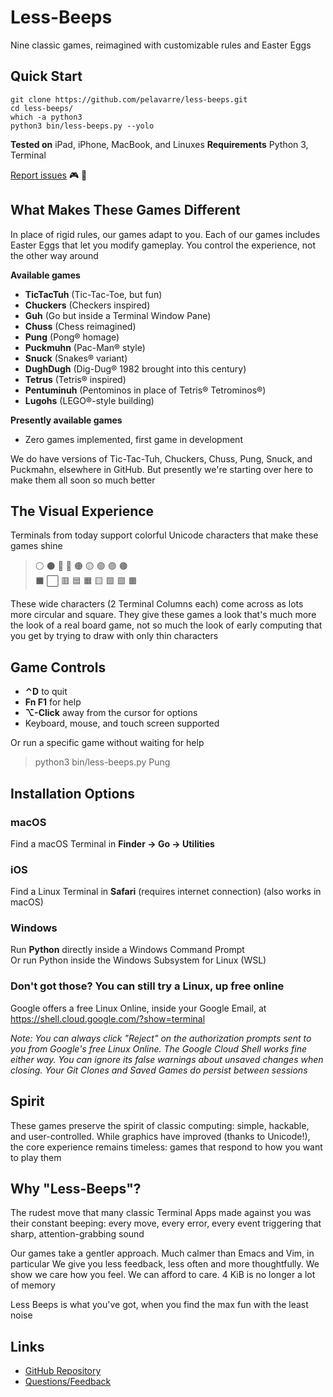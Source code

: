 # Less-Beeps

Nine classic games, reimagined with customizable rules and Easter Eggs


## Quick Start

```
git clone https://github.com/pelavarre/less-beeps.git
cd less-beeps/
which -a python3
python3 bin/less-beeps.py --yolo
```

**Tested on** iPad, iPhone, MacBook, and Linuxes
**Requirements** Python 3, Terminal

[Report issues](https://twitter.com/intent/tweet?text=/@PELaVarre+Less-Beeps) 🎮 👾


## What Makes These Games Different

In place of rigid rules, our games adapt to you.
Each of our games includes Easter Eggs that let you modify gameplay.
You control the experience, not the other way around

**Available games**
- **TicTacTuh** (Tic-Tac-Toe, but fun)
- **Chuckers** (Checkers inspired)
- **Guh** (Go but inside a Terminal Window Pane)
- **Chuss** (Chess reimagined)
- **Pung** (Pong® homage)
- **Puckmuhn** (Pac-Man® style)
- **Snuck** (Snakes® variant)
- **DughDugh** (Dig-Dug® 1982 brought into this century)
- **Tetrus** (Tetris® inspired)
- **Pentuminuh** (Pentominos in place of Tetris® Tetrominos®)
- **Lugohs** (LEGO®-style building)

**Presently available games**
- Zero games implemented, first game in development

We do have versions of
Tic-Tac-Tuh, Chuckers, Chuss, Pung, Snuck, and Puckmahn,
elsewhere in GitHub.
But presently we're starting over here
to make them all soon so much better


## The Visual Experience

Terminals from today
support colorful Unicode characters that make these games shine

> ⚪ ⚫ 🔴 🔵 🟠 🟡 🟢 🟣 🟤 <br>
> ⬛ ⬜ 🟥 🟦 🟧 🟨 🟩 🟪 🟫 <br>

These wide characters (2 Terminal Columns each) come across as lots more circular and square.
They give these games a look that's much more the look of a real board game,
not so much the look of early computing
that you get by trying to draw with only thin characters


## Game Controls

- **⌃D** to quit
- **Fn F1** for help
- **⌥-Click** away from the cursor for options
- Keyboard, mouse, and touch screen supported

Or run a specific game without waiting for help
> python3 bin/less-beeps.py Pung <br>


## Installation Options

### macOS
Find a macOS Terminal in **Finder → Go → Utilities** <br>

### iOS
Find a Linux Terminal in **Safari** (requires internet connection) (also works in macOS) <br>

### Windows
Run **Python** directly inside a Windows Command Prompt <br>
Or run Python inside the Windows Subsystem for Linux (WSL) <br>

### Don't got those? You can still try a Linux, up free online
Google offers a free Linux Online, inside your Google Email, at
https://shell.cloud.google.com/?show=terminal

*Note:
You can always click "Reject" on the authorization prompts
sent to you from Google's free Linux Online.
The Google Cloud Shell works fine either way.
You can ignore its false warnings about unsaved changes when closing.
Your Git Clones and Saved Games do persist between sessions*


## Spirit

These games preserve the spirit of classic computing:
simple, hackable, and user-controlled.
While graphics have improved (thanks to Unicode!),
the core experience remains timeless:
games that respond to how you want to play them


## Why "Less-Beeps"?

The rudest move
that many classic Terminal Apps made against you
was their constant beeping:
every move, every error, every event
triggering that sharp, attention-grabbing sound

Our games take a gentler approach.
Much calmer than Emacs and Vim, in particular
We give you less feedback, less often and more thoughtfully.
We show we care how you feel.
We can afford to care.
4 KiB is no longer a lot of memory

Less Beeps is what you've got,
when you find the max fun with the least noise


## Links

+ [GitHub Repository](https://github.com/pelavarre/less-beeps/blob/main/README.md)
+ [Questions/Feedback](https://twitter.com/intent/tweet?text=/@PELaVarre+Less-Beeps)

<!-- git clone git@github.com:pelavarre/less-beeps.git -->
